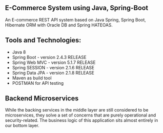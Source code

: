 ## E-Commerce System using Java, Spring-Boot

An E-commerce REST API system based on Java Spring, Spring Boot, Hibernate ORM with Oracle DB and Spring HATEOAS.

## Tools and Technologies:
* Java 8
* Spring Boot - version 2.4.3 RELEASE
* Spring Web MVC - version 5.1.7 RELEASE
* Spring SESSION - version 2.1.6 RELEASE
* Spring Data JPA - version 2.1.8 RELEASE
* Maven as build tool
* POSTMAN for API testing

## Backend Microservices
While the backing services in the middle layer are still considered to be microservices, they solve a set of concerns that are purely operational and security-related. The business logic of this application sits almost entirely in our bottom layer.


